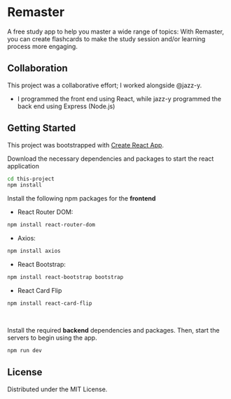 # Remaster 
A free study app to help you master a wide range of topics:
With Remaster, you can create flashcards to make the study session and/or learning process more engaging. 

## Collaboration

This project was a collaborative effort; I worked alongside @jazz-y.

- I programmed the front end using React, while jazz-y programmed the back end using Express (Node.js)

## Getting Started

This project was bootstrapped with [Create React App](https://github.com/facebook/create-react-app).
<br>

Download the necessary dependencies and packages to start the react application

```bash
cd this-project
npm install
```
Install the following npm packages for the <b>frontend</b>
- React Router DOM:
```bash
npm install react-router-dom
```
- Axios:
```bash
npm install axios
```
- React Bootstrap:
```bash
npm install react-bootstrap bootstrap
```
- React Card Flip
```bash
npm install react-card-flip
```
<br>

Install the required <b>backend</b> dependencies and packages. Then, start the servers to begin using the app.
```bash
npm run dev
```

## License
Distributed under the MIT License.